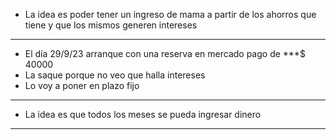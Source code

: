 - La idea es poder tener un ingreso de mama a partir de los ahorros que tiene y que los mismos generen intereses 
- ----
- El día 29/9/23 arranque con una reserva en mercado pago de ***$ 40000
- La saque porque no veo que halla intereses
- Lo voy a poner en plazo fijo
- ----
- La idea es que todos los meses se pueda ingresar dinero 
- ---
